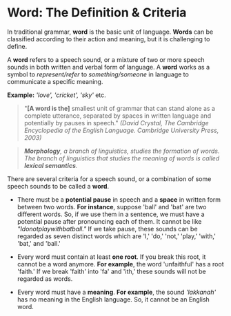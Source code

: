 # Word: The Definition & Criteria

In traditional grammar, **word** is the basic unit of language. **Words** can be classified according to their action and meaning, but it is challenging to define. 

A **word** refers to a speech sound, or a mixture of two or more speech sounds in both written and verbal form of language. A **word** works as a symbol to _represent/refer_ to _something/someone_ in language to communicate a specific meaning.

**Example:** _'love', 'cricket', 'sky'_ etc.

> "**[A word is the]** smallest unit of grammar that can stand alone as a complete utterance, separated by spaces in written language and potentially by pauses in speech."
_(David Crystal, The Cambridge Encyclopedia of the English Language. Cambridge University Press, 2003)_


> _**Morphology**, a branch of linguistics, studies the formation of words. The branch of linguistics that studies the meaning of words is called **lexical semantics**._


There are several criteria for a speech sound, or a combination of some speech sounds to be called a **word**.

- There must be a **potential pause** in speech and a **space** in written form between two words.
**For instance**, suppose 'ball' and 'bat' are two different words. So, if we use them in a sentence, we must have a potential pause after pronouncing each of them. It cannot be like _"Idonotplaywithbatball."_ If we take pause, these sounds can be regarded as seven distinct words which are 'I,' 'do,' 'not,' 'play,' 'with,' 'bat,' and 'ball.'

* Every word must contain at least **one root**. If you break this root, it cannot be a word anymore.
**For example**, the word 'unfaithful' has a root 'faith.' If we break 'faith' into 'fa' and 'ith,' these sounds will not be regarded as words.

+ Every word must have a **meaning**.
**For example**, the sound _'lakkanah'_ has no meaning in the English language. So, it cannot be an English word.    